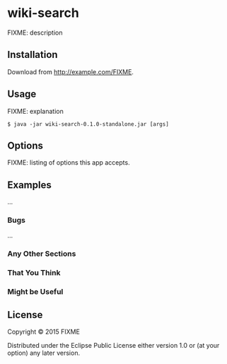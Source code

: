 # wiki-search

FIXME: description

## Installation

Download from http://example.com/FIXME.

## Usage

FIXME: explanation

    $ java -jar wiki-search-0.1.0-standalone.jar [args]

## Options

FIXME: listing of options this app accepts.

## Examples

...

### Bugs

...

### Any Other Sections
### That You Think
### Might be Useful

## License

Copyright © 2015 FIXME

Distributed under the Eclipse Public License either version 1.0 or (at
your option) any later version.
